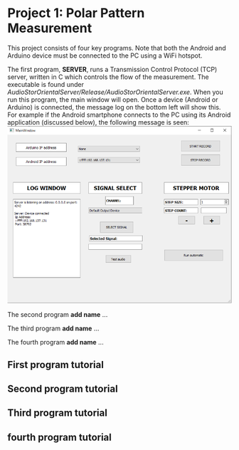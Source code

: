 # Project 1: Polar Pattern Measurement
This project consists of four key programs. Note that both the Android and Arduino device must be connected to the PC using a WiFi hotspot.

The first program, **SERVER**, runs a Transmission Control Protocol (TCP) server, written in C which controls the flow of the measurement.
The executable is found under *AudioStorOrientalServer/Release/AudioStorOrientalServer.exe*. When you run this program, the main window will open. Once a device (Android or Arduino) is connected, the message log on the bottom left will show this.
For example if the Android smartphone connects to the PC using its Android application (discussed below), the following message is seen:
![](images/mainwindow.PNG)

The second program **add name** ...

The third program **add name** ...

The fourth program **add name** ...

## First program tutorial

## Second program tutorial

## Third program tutorial

## fourth program tutorial
